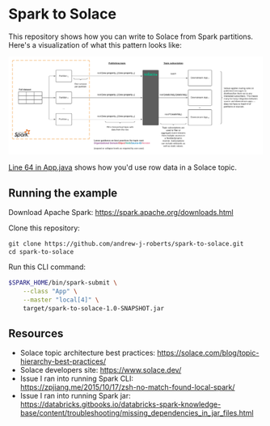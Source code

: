 # Spark to Solace

This repository shows how you can write to Solace from Spark partitions. Here's a visualization of what this pattern looks like:

![Spark to Solace architecture](/docs/architecture.png)

[Line 64 in App.java](/src/main/java/App.java#L64) shows how you'd use row data in a Solace topic.

## Running the example

Download Apache Spark: https://spark.apache.org/downloads.html

Clone this repository:

```
git clone https://github.com/andrew-j-roberts/spark-to-solace.git
cd spark-to-solace
```

Run this CLI command:

```bash
$SPARK_HOME/bin/spark-submit \
    --class "App" \
    --master "local[4]" \
    target/spark-to-solace-1.0-SNAPSHOT.jar
```

## Resources

- Solace topic architecture best practices: https://solace.com/blog/topic-hierarchy-best-practices/
- Solace developers site: https://www.solace.dev/
- Issue I ran into running Spark CLI:  
   https://zpjiang.me/2015/10/17/zsh-no-match-found-local-spark/
- Issue I ran into running Spark jar:  
   https://databricks.gitbooks.io/databricks-spark-knowledge-base/content/troubleshooting/missing_dependencies_in_jar_files.html

